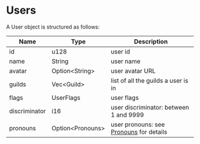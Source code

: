 # Users

A User object is structured as follows:

| Name          | Type              | Description                                              |
|---------------|-------------------|----------------------------------------------------------|
| id            | u128              | user id                                                  |
| name          | String            | user name                                                |
| avatar        | Option\<String>   | user avatar URL                                          |
| guilds        | Vec\<Guild>       | list of all the guilds a user is in                      |
| flags         | UserFlags         | user flags                                               |
| discriminator | i16               | user discriminator: between 1 and 9999                   |
| pronouns      | Option\<Pronouns> | user pronouns: see [Pronouns](./pronouns.md) for details |
